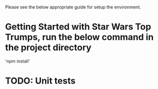 Please see the below appropriate guide for setup the environment.

# Getting Started with Star Wars Top Trumps, run the below command in the project directory
'npm install'

# TODO: Unit tests 
